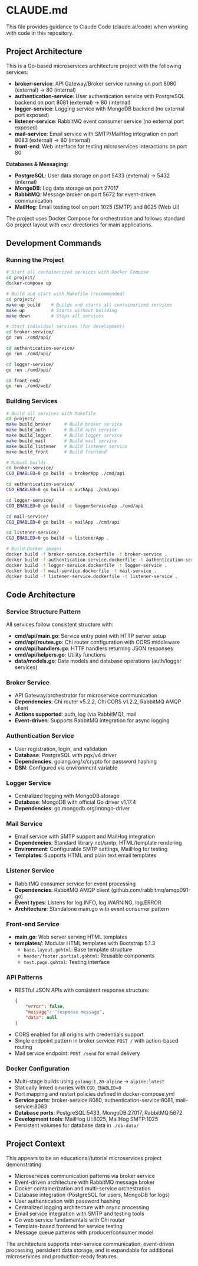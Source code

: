 # CLAUDE.md

This file provides guidance to Claude Code (claude.ai/code) when working with code in this repository.

## Project Architecture

This is a Go-based microservices architecture project with the following services:

- **broker-service**: API Gateway/Broker service running on port 8080 (external) → 80 (internal)
- **authentication-service**: User authentication service with PostgreSQL backend on port 8081 (external) → 80 (internal)  
- **logger-service**: Logging service with MongoDB backend (no external port exposed)
- **listener-service**: RabbitMQ event consumer service (no external port exposed)
- **mail-service**: Email service with SMTP/MailHog integration on port 8083 (external) → 80 (internal)
- **front-end**: Web interface for testing microservices interactions on port 80

**Databases & Messaging:**
- **PostgreSQL**: User data storage on port 5433 (external) → 5432 (internal)
- **MongoDB**: Log data storage on port 27017
- **RabbitMQ**: Message broker on port 5672 for event-driven communication
- **MailHog**: Email testing tool on port 1025 (SMTP) and 8025 (Web UI)

The project uses Docker Compose for orchestration and follows standard Go project layout with `cmd/` directories for main applications.

## Development Commands

### Running the Project
```bash
# Start all containerized services with Docker Compose
cd project/
docker-compose up

# Build and start with Makefile (recommended)
cd project/
make up_build    # Builds and starts all containerized services
make up          # Starts without building
make down        # Stops all services

# Start individual services (for development)
cd broker-service/
go run ./cmd/api/

cd authentication-service/
go run ./cmd/api/

cd logger-service/
go run ./cmd/api/

cd front-end/
go run ./cmd/web/
```

### Building Services
```bash
# Build all services with Makefile
cd project/
make build_broker     # Build broker service
make build_auth       # Build auth service
make build_logger     # Build logger service  
make build_mail       # Build mail service
make build_listener   # Build listener service
make build_front      # Build frontend

# Manual builds
cd broker-service/
CGO_ENABLED=0 go build -o brokerApp ./cmd/api

cd authentication-service/
CGO_ENABLED=0 go build -o authApp ./cmd/api

cd logger-service/
CGO_ENABLED=0 go build -o loggerServiceApp ./cmd/api

cd mail-service/
CGO_ENABLED=0 go build -o mailApp ./cmd/api

cd listener-service/
CGO_ENABLED=0 go build -o listenerApp .

# Build Docker images
docker build -f broker-service.dockerfile -t broker-service .
docker build -f authentication-service.dockerfile -t authentication-service .
docker build -f logger-service.dockerfile -t logger-service .
docker build -f mail-service.dockerfile -t mail-service .
docker build -f listener-service.dockerfile -t listener-service .
```

## Code Architecture

### Service Structure Pattern
All services follow consistent structure with:
- **cmd/api/main.go**: Service entry point with HTTP server setup
- **cmd/api/routes.go**: Chi router configuration with CORS middleware  
- **cmd/api/handlers.go**: HTTP handlers returning JSON responses
- **cmd/api/helpers.go**: Utility functions
- **data/models.go**: Data models and database operations (auth/logger services)

### Broker Service
- API Gateway/orchestrator for microservice communication
- **Dependencies**: Chi router v5.2.2, Chi CORS v1.2.2, RabbitMQ AMQP client
- **Actions supported**: auth, log (via RabbitMQ), mail
- **Event-driven**: Supports RabbitMQ integration for async logging

### Authentication Service
- User registration, login, and validation
- **Database**: PostgreSQL with pgx/v4 driver
- **Dependencies**: golang.org/x/crypto for password hashing
- **DSN**: Configured via environment variable

### Logger Service
- Centralized logging with MongoDB storage
- **Database**: MongoDB with official Go driver v1.17.4
- **Dependencies**: go.mongodb.org/mongo-driver

### Mail Service
- Email service with SMTP support and MailHog integration
- **Dependencies**: Standard library net/smtp, HTML/template rendering
- **Environment**: Configurable SMTP settings, MailHog for testing
- **Templates**: Supports HTML and plain text email templates

### Listener Service
- RabbitMQ consumer service for event processing
- **Dependencies**: RabbitMQ AMQP client (github.com/rabbitmq/amqp091-go)
- **Event types**: Listens for log.INFO, log.WARNING, log.ERROR
- **Architecture**: Standalone main.go with event consumer pattern

### Front-end Service  
- **main.go**: Web server serving HTML templates
- **templates/**: Modular HTML templates with Bootstrap 5.1.3
  - `base.layout.gohtml`: Base template structure
  - `header/footer.partial.gohtml`: Reusable components
  - `test.page.gohtml`: Testing interface

### API Patterns
- RESTful JSON APIs with consistent response structure:
  ```json
  {
      "error": false,
      "message": "response message", 
      "data": null
  }
  ```
- CORS enabled for all origins with credentials support
- Single endpoint pattern in broker service: `POST /` with action-based routing
- Mail service endpoint: `POST /send` for email delivery

### Docker Configuration
- Multi-stage builds using `golang:1.20-alpine` → `alpine:latest`
- Statically linked binaries with `CGO_ENABLED=0`
- Port mapping and restart policies defined in docker-compose.yml
- **Service ports**: broker-service:8080, authentication-service:8081, mail-service:8083
- **Database ports**: PostgreSQL:5433, MongoDB:27017, RabbitMQ:5672
- **Development tools**: MailHog UI:8025, MailHog SMTP:1025
- Persistent volumes for database data in `./db-data/`

## Project Context

This appears to be an educational/tutorial microservices project demonstrating:
- Microservices communication patterns via broker service
- Event-driven architecture with RabbitMQ message broker
- Docker containerization and multi-service orchestration
- Database integration (PostgreSQL for users, MongoDB for logs)
- User authentication with password hashing
- Centralized logging architecture with async processing
- Email service integration with SMTP and testing tools
- Go web service fundamentals with Chi router
- Template-based frontend for service testing
- Message queue patterns with producer/consumer model

The architecture supports inter-service communication, event-driven processing, persistent data storage, and is expandable for additional microservices and production-ready features.